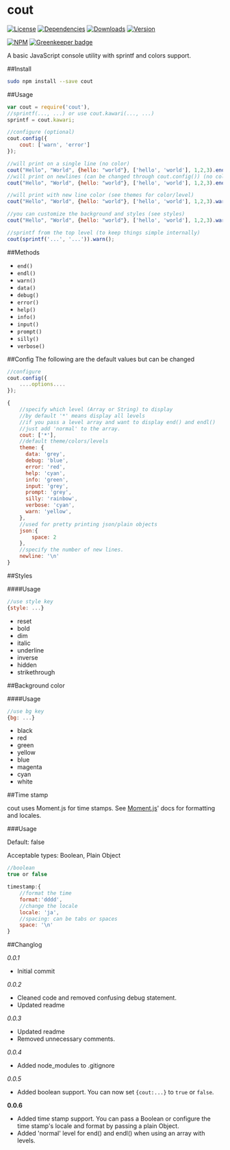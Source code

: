 cout
====
[![License](http://img.shields.io/npm/l/cout.svg)](http://img.shields.io/npm/l/cout.svg)
[![Dependencies](http://img.shields.io/david/iwatakeshi/cout.svg)](http://img.shields.io/david/iwatakeshi/cout.svg)
[![Downloads](http://img.shields.io/npm/dm/cout.svg)](http://img.shields.io/npm/dm/cout.svg)
[![Version](http://img.shields.io/npm/v/cout.svg)](http://img.shields.io/npm/v/cout.svg)

[![NPM](https://nodei.co/npm/cout.png?downloads=true&downloadRank=true&stars=true)](https://nodei.co/npm/cout/) [![Greenkeeper badge](https://badges.greenkeeper.io/iwatakeshi/cout.svg)](https://greenkeeper.io/)

A basic JavaScript console utility with sprintf and colors support.

##Install

```bash
sudo npm install --save cout
```

##Usage

```js
var cout = require('cout'),
//sprintf(..., ...) or use cout.kawari(..., ...)
sprintf = cout.kawari;

//configure (optional)
cout.config({
	cout: ['warn', 'error']
});

//will print on a single line (no color)
cout("Hello", "World", {hello: "world"}, ['hello', 'world'], 1,2,3).end();
//will print on newlines (can be changed through cout.config()) (no color)
cout("Hello", "World", {hello: "world"}, ['hello', 'world'], 1,2,3).endl();

//will print with new line color (see themes for color/level)
cout("Hello", "World", {hello: "world"}, ['hello', 'world'], 1,2,3).warn();

//you can customize the background and styles (see styles)
cout("Hello", "World", {hello: "world"}, ['hello', 'world'], 1,2,3).warn({bg: 'green', style: 'bold'});

//sprintf from the top level (to keep things simple internally)
cout(sprintf('...', '...')).warn();
```

##Methods

* `end()`
* `endl()`
* `warn()`
* `data()`
* `debug()`
* `error()`
* `help()`
* `info()`
* `input()`
* `prompt()`
* `silly()`
* `verbose()`

##Config
The following are the default values but can be changed

```js
//configure
cout.config({
	....options....
});

{
	//specify which level (Array or String) to display
	//by default '*' means display all levels
	//if you pass a level array and want to display end() and endl()
	//just add 'normal' to the array.
	cout: ['*'],
	//default theme/colors/levels
	theme: {
	  data: 'grey',
	  debug: 'blue',
	  error: 'red',
	  help: 'cyan',
	  info: 'green',
	  input: 'grey',
	  prompt: 'grey',
	  silly: 'rainbow',
	  verbose: 'cyan',
	  warn: 'yellow',
	},
	//used for pretty printing json/plain objects
	json:{
	    space: 2
	},
	//specify the number of new lines.
	newline: '\n'
}


```

##Styles

####Usage

```js
//use style key
{style: ...}
```

* reset
* bold
* dim
* italic
* underline
* inverse
* hidden
* strikethrough

##Background color

####Usage

```js
//use bg key
{bg: ...}
```
* black
* red
* green
* yellow
* blue
* magenta
* cyan
* white

##Time stamp

cout uses Moment.js for time stamps. See [Moment.js](http://momentjs.com/)' docs for formatting and locales.

###Usage

Default: false

Acceptable types: Boolean, Plain Object

```js
//boolean
true or false

timestamp:{
	//format the time
	format:'dddd',
	//change the locale
	locale: 'ja',
	//spacing: can be tabs or spaces
	space: '\n'
}

```

##Changlog

*0.0.1*

* Initial commit

*0.0.2*

* Cleaned code and removed confusing debug statement.
* Updated readme

*0.0.3*

* Updated readme
* Removed unnecessary comments.

*0.0.4*

* Added node_modules to .gitignore

*0.0.5*

* Added boolean support. You can now set `{cout:...}` to `true` or `false`.

**0.0.6**

* Added time stamp support. You can pass a Boolean or configure the time stamp's locale and format by passing a plain Object.
* Added 'normal' level for end() and endl() when using an array with levels.
